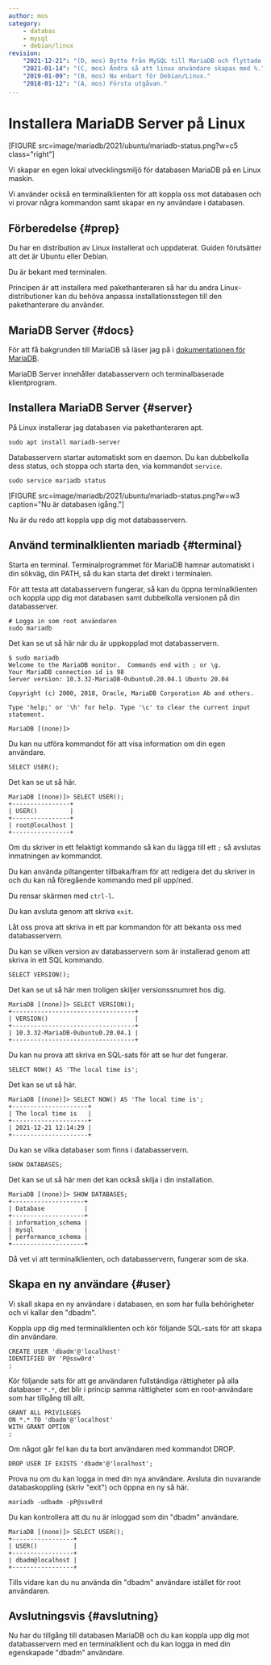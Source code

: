 ```yaml
---
author: mos
category:
    - databas
    - mysql
    - debian/linux
revision:
    "2021-12-21": "(D, mos) Bytte från MySQL till MariaDB och flyttade MySQL Workbench till en egen artikel."
    "2021-01-14": "(C, mos) Ändra så att linux användare skapas med %."
    "2019-01-09": "(B, mos) Nu enbart för Debian/Linux."
    "2018-01-12": "(A, mos) Första utgåvan."
...
```

Installera MariaDB Server på Linux
==================================

[FIGURE src=image/mariadb/2021/ubuntu/mariadb-status.png?w=c5 class="right"]

Vi skapar en egen lokal utvecklingsmiljö för databasen MariaDB på en Linux maskin.

Vi använder också en terminalklienten för att koppla oss mot databasen och vi provar några kommandon samt skapar en ny användare i databasen.

<!--more-->



Förberedelse {#prep}
--------------------------------------

Du har en distribution av Linux installerat och uppdaterat. Guiden förutsätter att det är Ubuntu eller Debian.

Du är bekant med terminalen.

Principen är att installera med pakethanteraren så har du andra Linux-distributioner kan du behöva anpassa installationsstegen till den pakethanterare du använder.



MariaDB Server {#docs}
--------------------------------------

För att få bakgrunden till MariaDB så läser jag på i [dokumentationen för MariaDB](https://mariadb.org/documentation/).

MariaDB Server innehåller databasservern och terminalbaserade klientprogram.




Installera MariaDB Server {#server}
--------------------------------------

På Linux installerar jag databasen via pakethanteraren apt.

```text
sudo apt install mariadb-server
```

Databasservern startar automatiskt som en daemon. Du kan dubbelkolla dess status, och stoppa och starta den, via kommandot `service`.

```text
sudo service mariadb status
```

[FIGURE src=image/mariadb/2021/ubuntu/mariadb-status.png?w=w3 caption="Nu är databasen igång."]

Nu är du redo att koppla upp dig mot databasservern.



Använd terminalklienten mariadb {#terminal}
--------------------------------------

Starta en terminal. Terminalprogrammet för MariaDB hamnar automatiskt i din sökväg, din PATH, så du kan starta det direkt i terminalen.

För att testa att databasservern fungerar, så kan du öppna terminalklienten och koppla upp dig mot databasen samt dubbelkolla versionen på din databasserver.

```text
# Logga in som root användaren
sudo mariadb
```

Det kan se ut så här när du är uppkopplad mot databasservern.

```text
$ sudo mariadb
Welcome to the MariaDB monitor.  Commands end with ; or \g.
Your MariaDB connection id is 98
Server version: 10.3.32-MariaDB-0ubuntu0.20.04.1 Ubuntu 20.04

Copyright (c) 2000, 2018, Oracle, MariaDB Corporation Ab and others.

Type 'help;' or '\h' for help. Type '\c' to clear the current input statement.

MariaDB [(none)]>
```

Du kan nu utföra kommandot för att visa information om din egen användare.

```text
SELECT USER();
```

Det kan se ut så här.

```text
MariaDB [(none)]> SELECT USER();
+----------------+
| USER()         |
+----------------+
| root@localhost |
+----------------+
```

Om du skriver in ett felaktigt kommando så kan du lägga till ett `;` så avslutas inmatningen av kommandot.

Du kan använda piltangenter tillbaka/fram för att redigera det du skriver in och du kan nå föregående kommando med pil upp/ned.

Du rensar skärmen med `ctrl-l`.

Du kan avsluta genom att skriva `exit`.

Låt oss prova att skriva in ett par kommandon för att bekanta oss med databasservern.

Du kan se vilken version av databasservern som är installerad genom att skriva in ett SQL kommando.

```text
SELECT VERSION();
```

Det kan se ut så här men troligen skiljer versionssnumret hos dig.

```text
MariaDB [(none)]> SELECT VERSION();
+----------------------------------+
| VERSION()                        |
+----------------------------------+
| 10.3.32-MariaDB-0ubuntu0.20.04.1 |
+----------------------------------+
```

Du kan nu prova att skriva en SQL-sats för att se hur det fungerar.

```text
SELECT NOW() AS 'The local time is';
```

Det kan se ut så här.

```text
MariaDB [(none)]> SELECT NOW() AS 'The local time is';
+---------------------+
| The local time is   |
+---------------------+
| 2021-12-21 12:14:29 |
+---------------------+
```

Du kan se vilka databaser som finns i databasservern.

```text
SHOW DATABASES;
```

Det kan se ut så här men det kan också skilja i din installation.

```text
MariaDB [(none)]> SHOW DATABASES;
+--------------------+
| Database           |
+--------------------+
| information_schema |
| mysql              |
| performance_schema |
+--------------------+
```

Då vet vi att terminalklienten, och databasservern, fungerar som de ska.



Skapa en ny användare {#user}
--------------------------------------

Vi skall skapa en ny användare i databasen, en som har fulla behörigheter och vi kallar den "dbadm".

Koppla upp dig med terminalklienten och kör följande SQL-sats för att skapa din användare.

```text
CREATE USER 'dbadm'@'localhost'
IDENTIFIED BY 'P@ssw0rd'
;
```

Kör följande sats för att ge användaren fullständiga rättigheter på alla databaser `*.*`, det blir i princip samma rättigheter som en root-användare som har tillgång till allt.

```text
GRANT ALL PRIVILEGES
ON *.* TO 'dbadm'@'localhost'
WITH GRANT OPTION
;
```

Om något går fel kan du ta bort användaren med kommandot DROP.

```text
DROP USER IF EXISTS 'dbadm'@'localhost';
```

Prova nu om du kan logga in med din nya användare. Avsluta din nuvarande databaskoppling (skriv "exit") och öppna en ny så här.

```text
mariadb -udbadm -pP@ssw0rd
```

Du kan kontrollera att du nu är inloggad som din "dbadm" användare.

```text
MariaDB [(none)]> SELECT USER();
+-----------------+
| USER()          |
+-----------------+
| dbadm@localhost |
+-----------------+
```

Tills vidare kan du nu använda din "dbadm" användare istället för root användaren.



Avslutningsvis {#avslutning}
--------------------------------------

Nu har du tillgång till databasen MariaDB och du kan koppla upp dig mot databasservern med en terminalklient och du kan logga in med din egenskapade "dbadm" användare.
